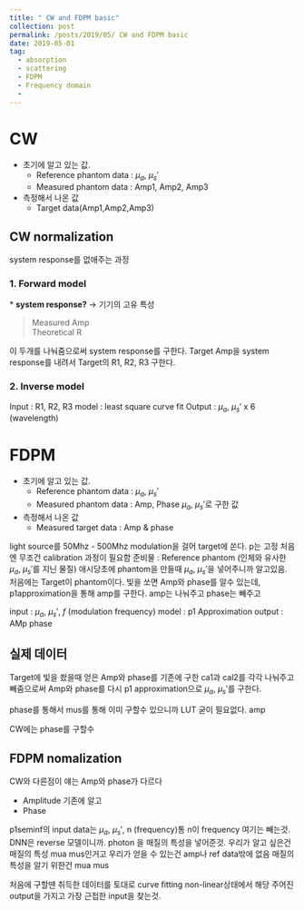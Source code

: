 ```yaml
---
title: " CW and FDPM basic"
collection: post
permalink: /posts/2019/05/ CW and FDPM basic
date: 2019-05-01
tag:
  - absorption
  - scattering
  - FDPM
  - Frequency domain
  - 
---
```

# CW
- 초기에 알고 있는 값.
	- Reference phantom data : $\mu_a$, $\mu_s'$
	- Measured phantom data : Amp1, Amp2, Amp3
- 측정해서 나온 값
	- Target data(Amp1,Amp2,Amp3)

## CW normalization 
system response를 없애주는 과정
### 1. Forward model
\* **system response?** -> 기기의 고유 특성
> Measured Amp    
> Theoretical R   

이 두개를 나눠줌으로써 system response를 구한다.
Target Amp을 system response를 내려서 
Target의 R1, R2, R3 구한다. 

### 2. Inverse model
Input : R1, R2, R3
model : least square curve fit
Output : $\mu_a$, $\mu_s'$ x 6 (wavelength)

# FDPM
- 초기에 알고 있는 값.
	- Reference phantom data : $\mu_a$, $\mu_s'$
	- Measured phantom data : Amp, Phase
	$\mu_a$, $\mu_s'$로 구한 값
- 측정해서 나온 값
	- Measured target data : Amp & phase

light source를 50Mhz - 500Mhz modulation을 걸어 target에 쏜다.
p는 고정 
처음엔 무조건 calibration 과정이 필요함
준비물 : Reference phantom (인체와 유사한 $\mu_a$, $\mu_s'$를 지닌 물질)
애시당초에 phantom을 만들때 $\mu_a$, $\mu_s'$을 넣어주니까 알고있음.
처음에는 Target이 phantom이다.
빛을 쏘면 Amp와 phase를 알수 있는데,
p1approximation을 통해 amp를 구한다. 
amp는 나눠주고 phase는 빼주고

input : $\mu_a$, $\mu_s'$, $f$ (modulation frequency)
model : p1 Approximation
output : AMp phase

## 실제 데이터
Target에 빛을 쐈을때 얻은 Amp와 phase를
기존에 구한 ca1과 cal2를 각각 나눠주고 빼줌으로써
Amp와 phase를 다시 p1 approximation으로 $\mu_a$, $\mu_s'$를 구한다.

phase를 통해서 mus를 통해 이미 구할수 있으니까 LUT 굳이 필요없다.
amp

CW에는 phase를 구할수

## FDPM nomalization
CW와 다른점이 얘는 Amp와 phase가 다르다
- Amplitude
기존에 알고
- Phase


p1seminf의 input data는 $\mu_a$, $\mu_s'$, n (frequency)통
n이 frequency 
여기는 빼는것.
DNN은 reverse 모델이니까.
photon 을 매질의 특성을 넣어준것.
우리가 알고 싶은건 매질의 특성 mua mus인거고
우리가 얻을 수 있는건 amp나 ref data밖에 없음
매질의 특성을 알기 위한건 mua mus

처음에 구할땐 취득한 데이터를 토대로
curve fitting
non-linear상태에서 해당 주어진 output을 가지고 가장 근접한 input을 찾는것.
<!--stackedit_data:
eyJoaXN0b3J5IjpbLTEyMjA4MTkyNzYsLTc0NTIzNDI2OSwtOT
A3NjU1MjgxLDc0MjY3NDM0NSwyOTUzMDA3NjcsMTczNTEzOTU4
MCwtOTQ4MjE5ODRdfQ==
-->